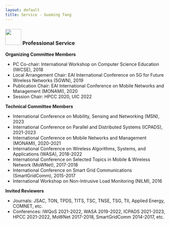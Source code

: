 ```yaml
---
layout: default
title: Service - Guoming Tang
---
```


### <img src="../img/service.png" height="50px"> Professional Service

**Organizing Committee Members**

- PC Co-chair: International Workshop on Computer Science Education (IWCSE), 2018
- Local Arrangement Chair: EAI International Conference on 5G for Future Wireless Networks (5GWN), 2019
- Publication Chair: EAI International Conference on Mobile Networks and Management (MONAMI), 2020
- Session Chair: HPCC 2020, UIC 2022

**Technical Committee Members**

- International Conference on Mobility, Sensing and Networking (MSN), 2023
- International Conference on Parallel and Distributed Systems (ICPADS), 2021-2023
- International Conference on Mobile Networks and Management (MONAMI), 2020-2021
- International Conference on Wireless Algorithms, Systems, and Applications (WASA), 2018-2022
- International Conference on Selected Topics in Mobile & Wireless Network (MoWNet), 2017-2018
- International Conference on Smart Grid Communications (SmartGridComm), 2015-2017
- International Workshop on Non-Intrusive Load Monitoring (NILM), 2016

**Invited Reviewers**

- Journals: JSAC, TON, TPDS, TITS, TSC, TNSE, TSG, TII, Applied Energy, COMNET, etc.
- Conferences: IWQoS 2021-2022, WASA 2019-2022, ICPADS 2021-2023, HPCC 2021-2022, MoWNet 2017-2018, SmartGridComm 2014-2017, etc.